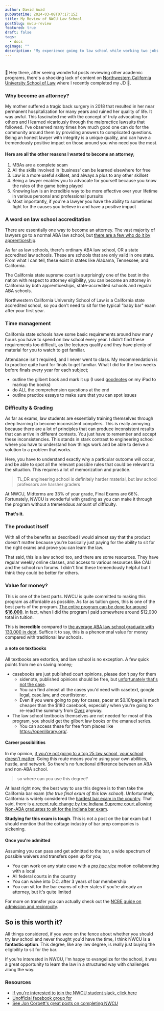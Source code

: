 ```yaml
---
author: David Awad
pubDatetime: 2024-03-08T07:17:15Z
title: My Review of NWCU Law School 
postSlug: nwcu-review
featured: true
draft: false
tags:
  - docs
ogImage: ""
description: "My experience going to law school while working two jobs the last 4 years!"
---
```


# 

👋  Hey there, after seeing wonderful posts reviewing  other academic programs, there's a shocking lack of content on [Northwestern California University School of Law](https://nwculaw.edu/) where I recently completed my JD 📜. 

### Why become an attorney?

My mother suffered a tragic back surgery in 2018 that resulted in her near permanent hospitalization for many years and ruined her quality of life. It was awful. This fascinated me with the concept of truly advocating for others and I learned vicariously through the malpractice lawsuits that followed. I've observed many times how much good one can do for the community around them by providing answers to complicated questions. Being an honest lawyer with integrity is a unique quality, and can have a tremendously positive impact on those around you who need you the most. 

#### Here are all the other reasons I wanted to become an attorney;
1. MBAs are a complete scam
2. All the skills involved in 'business' can be learned elsewhere for free
3. Law is a more useful skillset, and always a plus to any other skillset
4. Being a lawyer enables you to advocate for yourself because you know the rules of the game being played
5. Knowing law is an incredible way to be more effective over your lifetime in various personal and professional pursuits
6. Most importantly, if you're a lawyer you have the ability to sometimes fight for the causes you believe in and have a positive impact 

### A word on law school accreditation

There are essentially one way to become an attorney. The vast majority of lawyers go to a normal ABA law school, but [there are a few who do it by apprenticeship](https://likelincoln.org/). 

As far as law schools, there's ordinary ABA law school, OR a state accredited law schools. These are schools that are only valid in one state. From what I can tell, these exist in states like Alabama, Tennessee, and California.

The California state supreme court is surprisingly one of the best in the nation with respect to attorney eligibility, you can become an attorney in California by both apprenticeships, state-accredited schools and regular ABA schools.

Northwestern California University School of Law is a California state accredited school, so you don't need to sit for the typical "baby bar" exam after your first year. 

### Time management

California state schools have some basic requirements around how many hours you have to spend on law school every year. I didn't find these requirements too difficult, as the lectures qualify and they have plenty of material for you to watch to get familiar. 

Attendance isn't required, and I never went to class. My recommendation is to practice quite hard for finals to get familiar. What I did for the two weeks before finals every year for each subject; 

- outline the gilbert book and mark it up (I used [goodnotes](https://www.goodnotes.com/) on my iPad to markup the books)
- do ALL the comprehension questions at the end 
- outline practice essays to make sure that you can spot issues

### Difficulty & Grading 

As far as exams, law students are essentially training themselves through deep learning to become inconsistent compilers. This is really annoying because there are a lot of principles that can produce inconsistent results that can arrive in different contexts. You just have to remember and accept these inconsistencies. This stands in stark contrast to engineering school where you have to understand how things work and be able to derive a solution to a problem that works. 

Here, you have to understand exactly why a particular outcome will occur, and be able to spot all the relevant possible rules that could be relevant to the situation. This requires a lot of memorization and practice.  

> TL;DR engineering school is definitely harder material, but law school professors are harsher graders

At NWCU, Midterms are 33% of your grade, Final Exams are 66%. Fortunately, NWCU is wonderful with grading as you can make it through the program without a tremendous amount of difficulty. 

**That's it.**

### The product itself

With all of the benefits as described I would almost say that the product doesn't matter because you're basically just paying for the ability to sit for the right exams and prove you can learn the law. 

That said, this is a law school too, and there are some resources. They have regular weekly online classes, and access to various resources like CALI and the school run forums. I didn't find these tremendously helpful but I think they could be better for others.

### Value for money? 

This is one of the best parts. NWCU is quite committed to making this program as affordable as possible.  As far as tuition goes, this is one of the best parts of the program. [The entire program can be done for around **$16,000**](https://nwculaw.edu/school-information/tuition-finances). In fact, when I did the program I paid somewhere around $12,000 total in tuition.

This is **incredible** compared to [the average ABA law school graduate with 130,000 in debt](https://www.bankrate.com/loans/student-loans/average-law-school-debt/). Suffice it to say, this is a phenomenal value for money compared with traditional law schools. 

#### a note on textbooks
All textbooks are extortion, and law school is no exception. A few quick points from me on saving money;

- casebooks are just published court opinions, please don't pay for them
	- sidenote, published opinions should be free, but [unfortunately that's not the case](https://pacer.uscourts.gov/). 
	-  You can find almost all the cases you'd need with casetext, google legal, case.law, and courtlistener. 
	- Even if you were going to pay for cases, pacer at $0.10/page is much cheaper than the $180 casebook, especially when you're going to re-read the summary from [Oyez](https://www.oyez.org/) anyway. 
- The law school textbooks themselves are not needed for most of this program, you should get the gilbert law books or the emanuel series.
	- You can access these for free from places like https://openlibrary.org/.

#### Career possibilities

In my opinion, [if you're not going to a top 25 law school, your school doesn't matter](https://www.usnews.com/education/blogs/law-admissions-lowdown/articles/how-to-decide-whether-to-attend-a-lower-ranked-law-school). Going this route means you're using your own abilities, hustle, and network. So there's no functional difference between an ABA and non-ABA school. 

> so where can you use this degree?

At least right now, the best way to use this degree is to then take the California bar exam  (_the true final exam of this law school_). Unfortunately, California is widely considered the [hardest bar exam in the country](https://www.lawcrossing.com/article/900049085/Which-State-Has-the-Most-Difficult-Bar-Exam/).  That said, there is [a recent rule change by the Indiana Supreme court allowing Non-ABA graduates to sit for the Indiana bar exam](https://www.theindianalawyer.com/articles/in-supreme-court-allowing-grads-of-non-aba-accredited-schools-to-take-indiana-bar-under-new-waiver-provisions?fbclid=IwAR1i0GEYG0G_0uYC4s9Dj0Iz5rViF7KHKOweD06Dwn_NyHBwp5cWfjo_KvM). 

**Studying for this exam is tough**. This is not a post on the bar exam but I should mention that the cottage industry of bar prep companies is sickening.

#### Once you're admitted
Assuming you can pass and get admitted to the bar, a wide spectrum of possible waivers and transfers open up for you;

- You can work on any state case with a [_pro hac vice_](https://www.law.cornell.edu/wex/pro_hac_vice) motion collaborating with a local
- All federal courts in the country
- You can waive into D.C. after 3 years of bar membership
- You can sit for the bar exams of other states if you're already an attorney, but it's quite limited

For more on transfer you can actually check out the [NCBE guide on admission and reciprocity](https://store.ncbex.org/bar-admission-requirements-guide/).


## So is this worth it?

All things considered, if you were on the fence about whether you should try law school and never thought you'd have the time, I think NWCU is a **fantastic option**. This degree, like any law degree, is really just buying the eligibility to sit for the bar. 

If you're interested in NWCU, I'm happy to evangelize for the school, it was a great opportunity to learn the law in a structured way with challenges along the way. 


### Resources
- [If you're interested to join the NWCU student slack, click here](https://join.slack.com/t/nwculaw/shared_invite/zt-2d4ycpmm9-BjYkDNxi2kLTS4eNp7P4iw)
- [Unofficial facebook group for ](https://www.facebook.com/groups/28010380790)
- [See Jon Corbett's great posts on completing NWCU](https://professional-troublemaker.com/2018/11/17/jon-completes-law-school-a-review-of-four-years-at-nwcu-law/)
